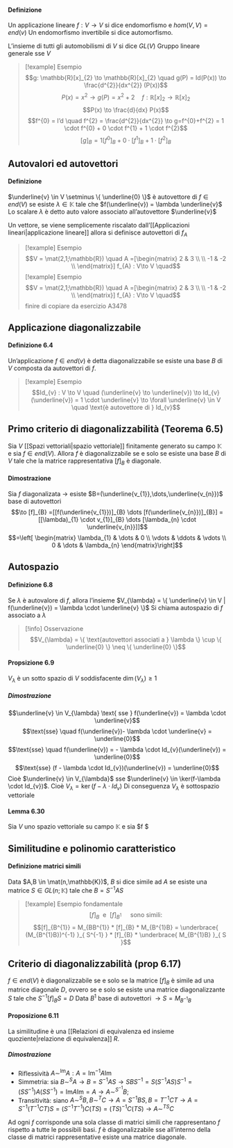 #### Definizione
Un applicazione lineare $f: V \to V$ si dice endomorfismo e $hom(V,V) = end(v)$
Un endomorfismo invertibile si dice automorfismo.

L’insieme di tutti gli automobilismi di $V$ si dice $GL(V)$
Gruppo lineare generale sse $V$



>[!example] Esempio
> $$g: \mathbb{R}[x]_{2} \to \mathbb{R}[x]_{2} \quad g(P) = Id(P(x)) \to \frac{d^{2}}{dx^{2}} (P(x))$$
> $$P(x) = x^{2} \to g(P) = x^{2} + 2 \quad f:\mathbb{R}[x]_{2} \to \mathbb{R}[x]_{2}$$
$$P(x) \to \frac{d}{dx} P(x)$$
$$f^{0} = I’d \quad f^{2} = \frac{d^{2}}{dx^{2}} \to g=f^{0}+f^{2} = 1 \cdot f^{0} + 0 \cdot f^{1} + 1 \cdot f^{2}$$
$$[g]_{B} = 1 [f^{0}]_{B} + 0 \cdot [f^{1}]_{B} + 1 \cdot [f^{2}]_{B}$$


## Autovalori ed autovettori

#### Definizione
$\underline{v} \in V \setminus \{ \underline{0} \}$ è autovettore di $f \in end(V)$ se esiste $\lambda \in \mathbb{K}$ tale che $f(\underline{v}) = \lambda \underline{v}$
Lo scalare $\lambda$ è detto auto valore associato all’autovettore $\underline{v}$

Un vettore, se viene semplicemente riscalato dall’[[Applicazioni lineari|applicazione lineare]] allora si definisce autovettori di $f_{A}$

>[!example] Esempio
> $$V = \mat(2,1;\mathbb{R}) \quad A =[\begin{matrix}
> 2 & 3 \\ \\
> -1 & -2 \\
> \end{matrix}] f_{A} : V\to V \quad$$
>[!example] Esempio
> $$V = \mat(2,1;\mathbb{R}) \quad A =[\begin{matrix}
> 2 & 3 \\ \\
> -1 & -2 \\
> \end{matrix}] f_{A} : V\to V \quad$$
> finire di copiare da esercizio A3478

## Applicazione diagonalizzabile

#### Definizione 6.4
Un’applicazione $f \in end(v)$ è detta diagonalizzabile se esiste una base $B$ di $V$ composta da autovettori di $f$.

 >[!example] Esempio
> $$Id_{v} : V \to V \quad (\underline{v} \to \underline{v}) \to Id_{v}(\underline{v}) = 1 \cdot \underline{v} \to \forall \underline{v} \in V \quad \text{è autovettore di } Id_{v}$$

## Primo criterio di diagonalizzabilità (Teorema 6.5)
Sia $V$ [[Spazi vettoriali|spazio vettoriale]] finitamente generato su campo $\mathbb{K}$ e sia $f \in end(V)$.
Allora $f$ è diagonalizzabile se e solo se esiste una base $B$ di $V$ tale che la matrice rappresentativa $[f]_{B}$ è diagonale.

#### Dimostrazione
Sia $f$ diagonalizata $\to$ esiste $B=(\underline{v_{1}},\dots,\underline{v_{n}})$ base di autovettori
$$\to [f]_{B} =[[f(\underline{v_{1}})]_{B} \dots [f(\underline{v_{n}})]_{B}] =[[\lambda)_{1} \cdot v_{1}]_{B} \dots [\lambda_{n} \cdot \underline{v_{n}}]]$$
$$=\left[ \begin{matrix}
\lambda_{1} & \dots & 0  \\
\vdots & \ddots & \vdots  \\
0 & \dots & \lambda_{n}
\end{matrix}\right]$$

## Autospazio

#### Definizione 6.8
Se $\lambda$ è autovalore di $f$, allora l’insieme $V_{\lambda} = \{ \underline{v} \in V | f(\underline{v}) = \lambda \cdot \underline{v} \}$
Si chiama autospazio di $f$ associato a $\lambda$

>[!info] Osservazione
> $$V_{\lambda} = \{ \text{autovettori associati a } \lambda \} \cup \{ \underline{0} \} \neq \{ \underline{0} \}$$

#### Propsizione 6.9
$V_{\lambda}$ è un sotto spazio di $V$ soddisfacente $\dim(V_{\lambda}) \geq 1$

##### Dimostrazione
$$\underline{v} \in V_{\lambda} \text{ sse } f(\underline{v}) = \lambda \cdot \underline{v}$$
$$\text{sse} \quad f(\underline{v})- \lambda \cdot \underline{v} = \underline{0}$$
$$\text{sse} \quad f(\underline{v}) = - \lambda \cdot Id_{v}(\underline{v}) = \underline{0}$$
$$\text{sse} (f - \lambda \cdot Id_{v})(\underline{v}) = \underline{0}$$
Cioè $\underline{v} \in V_{\lambda}$ sse $\underline{v} \in \ker(f-\lambda \cdot Id_{v})$. Cioè $V_{\lambda} = \ker(f- \lambda \cdot Id_{v})$
Di conseguenza $V_{\lambda}$ è sottospazio vettoriale

#### Lemma 6.30
Sia $V$ uno spazio vettoriale su campo $\mathbb{K}$ e sia $f $


## Similitudine e polinomio caratteristico

#### Definizione matrici simili
Data $A,B \in \mat(n,\mathbb{K})$, $B$ si dice simile ad $A$ se esiste una matrice $S\in GL(n;\mathbb{K})$ tale che $B = S^{-1} A S$

>[!example] Esempio fondamentale
> $$[f]_{B} \ \text{ e } \ [f]_{B^{1}} \quad \text{ sono simili:}$$
> $$[f]_{B^{1}} = M_{BB^{1}} * [f]_{B} * M_{B^{1}B} = \underbrace{ (M_{B^{1}B})^{-1} }_{ S^{-1} } * [f]_{B} * \underbrace{ M_{B^{1}B} }_{ S }$$

## Criterio di diagonalizzabilità (prop 6.17)

$f \in end(V)$ è diagonalizzabile se e solo se la matrice $[f]_{B}$ è simile ad una matrice diagonale $D$, ovvero  se e solo se esiste una matrice diagonalizzante $S$ tale che $S^{-1} [f]_{B} S = D$
Data $B^{1}$ base di autovettori $\to S = M_{B^{-1}B}$

#### Proposizione 6.11
La similitudine è una [[Relazioni di equivalenza ed insieme quoziente|relazione di equivalenza]] $R$.

##### Dimostrazione
- Riflessività $A \sim^{\mathrm{Im}} A : A = \mathrm{Im}^{-1} A \mathrm{Im}$
- Simmetria: sia $B \sim^{S} A \to B = S^{-1}AS\to SBS^{-1}=S(S^{-1}AS)S^{-1}=(SS^{-1}) A (SS^{-1})=\mathrm{Im}A\mathrm{Im}=A \to A \sim^{S^{-1}}B;$
-  Transitività: siano $A \sim^{S} B, B \sim^{T} C \to A =S^{-1}BS, B=T^{-1}CT \to A = S^{-1}(T^{-1}CT)S=(S^{-1}T^{-1})C(TS)=(TS)^{-1}C(TS)\to A \sim^{TS} C$

Ad ogni $f$ corrisponde una sola classe di matrici simili che rappresentano $f$ rispetto a tutte le possibili basi.
$f$ è diagonalizzabile sse all’interno della classe di matrici rappresentative esiste una matrice diagonale.
